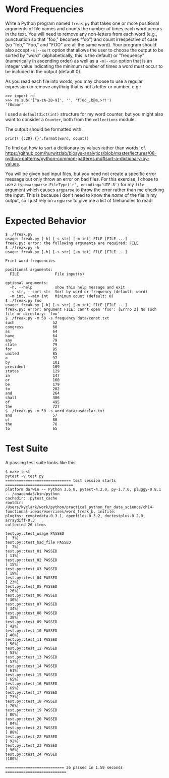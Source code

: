 # Word Frequencies 

Write a Python program named `freak.py` that takes one or more positional arguments of file names and counts the number of times each word occurs in the text. You will need to remove any non-letters from each word (e.g., punctuation so that "foo," becomes "foo") and count irrespective of case (so "foo," "Foo," and "FOO" are all the same word). Your program should also accept `-s|--sort` option that allows the user to choose the output to be sorted by "word" (alphabetically, this is the default) or "frequency" (numerically in ascending order) as well as a `-m|--min` option that is an integer value indicating the minimum number of times a word must occur to be included in the output (default 0).

As you read each file into words, you may choose to use a regular expression to remove anything that is not a letter or number, e.g.:

````
>>> import re
>>> re.sub('[^a-zA-Z0-9]', '', 'f)0o_,b@a,>r!')
'f0obar'
````

I used a `defaultdict(int)` structure for my word counter, but you might also want to consider a `Counter`, both from the `collections` module.

The output should be formatted with:

````
print('{:20} {}'.format(word, count))
````

To find out how to sort a dicitionary by values rather than words, cf. https://github.com/hurwitzlab/biosys-analytics/blob/master/lectures/08-python-patterns/python-common-patterns.md#sort-a-dictionary-by-values.

You will be given bad input files, but you need not create a specific error message but only throw an error on bad files. For this exercise, I chose to use a `type=argparse.FileType('r', encoding='UTF-8')` for my `file` argument which causes `argparse` to throw the error rather than me checking the input. This is because I don't need to know the *name* of the file in my output, so I just rely on `argparse` to give me a list of filehandles to read!

# Expected Behavior

````
$ ./freak.py
usage: freak.py [-h] [-s str] [-m int] FILE [FILE ...]
freak.py: error: the following arguments are required: FILE
$ ./freak.py -h
usage: freak.py [-h] [-s str] [-m int] FILE [FILE ...]

Print word frequencies

positional arguments:
  FILE                File input(s)

optional arguments:
  -h, --help          show this help message and exit
  -s str, --sort str  Sort by word or frequency (default: word)
  -m int, --min int   Minimum count (default: 0)
$ ./freak.py foo
usage: freak.py [-h] [-s str] [-m int] FILE [FILE ...]
freak.py: error: argument FILE: can't open 'foo': [Errno 2] No such file or directory: 'foo'
$ ./freak.py -m 50 -s frequency data/const.txt
such                 52
congress             60
as                   64
have                 64
any                  79
state                79
for                  85
united               85
a                    97
by                   101
president            109
states               129
in                   147
or                   160
be                   179
to                   202
and                  264
shall                306
of                   495
the                  727
$ ./freak.py -m 50 -s word data/usdeclar.txt
and                  57
of                   80
the                  78
to                   65
````

# Test Suite

A passing test suite looks like this:

````
$ make test
pytest -v test.py
============================= test session starts ==============================
platform darwin -- Python 3.6.8, pytest-4.2.0, py-1.7.0, pluggy-0.8.1 -- /anaconda3/bin/python
cachedir: .pytest_cache
rootdir: /Users/kyclark/work/python/practical_python_for_data_science/ch14-functional-ideas/exercises/word_freak_b, inifile:
plugins: remotedata-0.3.1, openfiles-0.3.2, doctestplus-0.2.0, arraydiff-0.3
collected 26 items

test.py::test_usage PASSED                                               [  3%]
test.py::test_bad_file PASSED                                            [  7%]
test.py::test_01 PASSED                                                  [ 11%]
test.py::test_02 PASSED                                                  [ 15%]
test.py::test_03 PASSED                                                  [ 19%]
test.py::test_04 PASSED                                                  [ 23%]
test.py::test_05 PASSED                                                  [ 26%]
test.py::test_06 PASSED                                                  [ 30%]
test.py::test_07 PASSED                                                  [ 34%]
test.py::test_08 PASSED                                                  [ 38%]
test.py::test_09 PASSED                                                  [ 42%]
test.py::test_10 PASSED                                                  [ 46%]
test.py::test_11 PASSED                                                  [ 50%]
test.py::test_12 PASSED                                                  [ 53%]
test.py::test_13 PASSED                                                  [ 57%]
test.py::test_14 PASSED                                                  [ 61%]
test.py::test_15 PASSED                                                  [ 65%]
test.py::test_16 PASSED                                                  [ 69%]
test.py::test_17 PASSED                                                  [ 73%]
test.py::test_18 PASSED                                                  [ 76%]
test.py::test_19 PASSED                                                  [ 80%]
test.py::test_20 PASSED                                                  [ 84%]
test.py::test_21 PASSED                                                  [ 88%]
test.py::test_22 PASSED                                                  [ 92%]
test.py::test_23 PASSED                                                  [ 96%]
test.py::test_24 PASSED                                                  [100%]

========================== 26 passed in 1.59 seconds ===========================
````
